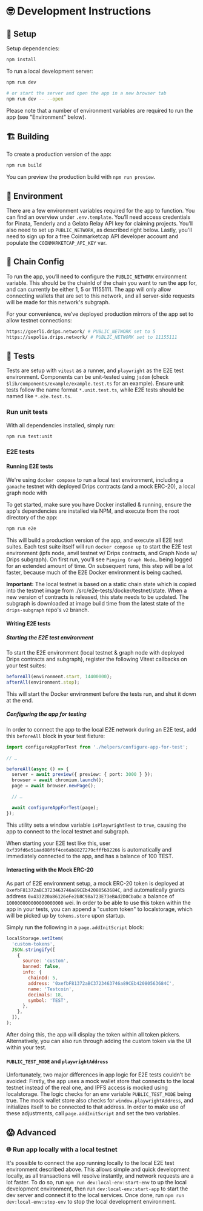 # 🤓 Development Instructions

## 👋 Setup

Setup dependencies:

```bash
npm install
```

To run a local development server:

```bash
npm run dev

# or start the server and open the app in a new browser tab
npm run dev -- --open
```

Please note that a number of environment variables are required to run the app (see "Environment" below).

## 🏗️ Building

To create a production version of the app:

```bash
npm run build
```

You can preview the production build with `npm run preview`.

## 🌳 Environment

There are a few environment variables required for the app to function. You can find an overview under `.env.template`. Youʼll need access credentials for Pinata, Tenderly and a Gelato Relay API key for claiming projects. Youʼll also need to set up `PUBLIC_NETWORK`, as described right below. Lastly, you'll need to sign up for a free Coinmarketcap API developer account and populate the `COINMARKETCAP_API_KEY` var.

## 🔗 Chain Config

To run the app, youʼll need to configure the `PUBLIC_NETWORK` environment variable. This should be the chainId of the chain you want to run the app for, and can currently be either 1, 5 or 11155111. The app will only allow connecting wallets that are set to this network, and all server-side requests will be made for this network's subgraph.

For your convenience, weʼve deployed production mirrors of the app set to allow testnet connections:

```sh
https://goerli.drips.network/ # PUBLIC_NETWORK set to 5
https://sepolia.drips.network/ # PUBLIC_NETWORK set to 11155111
```

## 🧪 Tests

Tests are setup with `vitest` as a runner, and `playwright` as the E2E test environment. Components can be unit-tested using `jsdom` (check `$lib/components/example/example.test.ts` for an example). Ensure unit tests follow the name format `*.unit.test.ts`, while E2E tests should be named like `*.e2e.test.ts`.

### Run unit tests

With all dependencies installed, simply run:

```bash
npm run test:unit
```

### E2E tests

#### Running E2E tests

We're using `docker compose` to run a local test environment, including a `ganache` testnet with deployed Drips contracts (and a mock ERC-20), a local graph node with

To get started, make sure you have Docker installed & running, ensure the app's dependencies are installed via NPM, and execute from the root directory of the app:

```bash
npm run e2e
```

This will build a production version of the app, and execute all E2E test suites. Each test suite itself will run `docker compose up` to start the E2E test environment (ipfs node, anvil testnet w/ Drips contracts, and Graph Node w/ Drips subgraph). On first run, youʼll see `Pinging Graph Node…` being logged for an extended amount of time. On subsequent runs, this step will be a lot faster, because much of the E2E Docker environment is being cached.

**Important:** The local testnet is based on a static chain state which is copied into the testnet image from ./src/e2e-tests/docker/testnet/state. When a new version of contracts is released, this state needs to be updated. The subgraph is downloaded at image build time from the latest state of the `drips-subgraph` repo's `v2` branch.

#### Writing E2E tests

##### Starting the E2E test environment

To start the E2E environment (local testnet & graph node with deployed Drips contracts and subgraph), register the following Vitest callbacks on your test suites:

```ts
beforeAll(environment.start, 14400000);
afterAll(environment.stop);
```

This will start the Docker environment before the tests run, and shut it down at the end.

##### Configuring the app for testing

In order to connect the app to the local E2E network during an E2E test, add this `beforeAll` block in your test fixture:

```ts
import configureAppForTest from './helpers/configure-app-for-test';

// …

beforeAll(async () => {
  server = await preview({ preview: { port: 3000 } });
  browser = await chromium.launch();
  page = await browser.newPage();

  // …

  await configureAppForTest(page);
});
```

This utility sets a window variable `isPlaywrightTest` to `true`, causing the app to connect to the local testnet and subgraph.

When starting your E2E test like this, user `0xf39fd6e51aad88f6f4ce6ab8827279cfffb92266` is automatically and immediately connected to the app, and has a balance of 100 TEST.

#### Interacting with the Mock ERC-20

As part of E2E environment setup, a mock ERC-20 token is deployed at `0xefbF81372aBC3723463746a89CEb42080563684C`, and automatically grants address `0x433220a86126eFe2b8C98a723E73eBAd2D0CbaDc` a balance of `100000000000000000000` wei. In order to be able to use this token within the app in your tests, you can append a "custom token" to localstorage, which will be picked up by `tokens.store` upon startup.

Simply run the following in a `page.addInitScript` block:

```js
localStorage.setItem(
  'custom-tokens',
  JSON.stringify([
    {
      source: 'custom',
      banned: false,
      info: {
        chainId: 5,
        address: '0xefbF81372aBC3723463746a89CEb42080563684C',
        name: 'Testcoin',
        decimals: 18,
        symbol: 'TEST',
      },
    },
  ]),
);
```

After doing this, the app will display the token within all token pickers. Alternatively, you can also run through adding the custom token via the UI within your test.

#### `PUBLIC_TEST_MODE` and `playwrightAddress`

Unfortunately, two major differences in app logic for E2E tests couldnʼt be avoided: Firstly, the app uses a mock wallet store that connects to the local testnet instead of the real one, and IPFS access is mocked using localstorage. The logic checks for an env variable `PUBLIC_TEST_MODE` being true. The mock wallet store also checks for `window.playwrightAddress`, and initializes itself to be connected to that address. In order to make use of these adjustments, call `page.addInitScript` and set the two variables.

## 😱 Advanced

### 🌐 Run app locally with a local testnet

It's possible to connect the app running locally to the local E2E test environment described above. This allows simple and quick development locally, as all transactions will resolve instantly, and network requests are a lot faster. To do so, run `npm run dev:local-env:start-env` to up the local development environment, then run `dev:local-env:start-app` to start the dev server and connect it to the local services. Once done, run `npm run dev:local-env:stop-env` to stop the local development environment.

